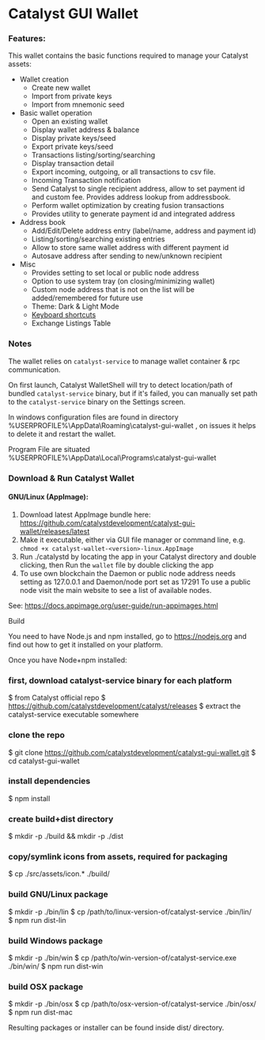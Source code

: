 # Catalyst GUI Wallet

### Features:
This wallet contains the basic functions required to manage your Catalyst assets:

* Wallet creation
  * Create new wallet
  * Import from private keys
  * Import from mnemonic seed
* Basic wallet operation
  * Open an existing  wallet
  * Display wallet address & balance
  * Display private keys/seed
  * Export private keys/seed
  * Transactions listing/sorting/searching
  * Display transaction detail
  * Export incoming, outgoing, or all transactions to csv file.
  * Incoming Transaction notification
  * Send Catalyst to single recipient address, allow to set payment id and custom fee. Provides address lookup from addressbook.
  * Perform wallet optimization by creating fusion transactions
  * Provides utility to generate payment id and integrated address
* Address book
  * Add/Edit/Delete address entry (label/name, address and payment id)
  * Listing/sorting/searching existing entries
  * Allow to store same wallet address with different payment id
  * Autosave address after sending to new/unknown recipient
* Misc
  * Provides setting to set local or public node address
  * Option to use system tray (on closing/minimizing wallet)
  * Custom node address that is not on the list will be added/remembered for future use
  * Theme: Dark & Light Mode
  * [Keyboard shortcuts](docs/shortcut.md)
  * Exchange Listings Table


### Notes

The wallet relies on `catalyst-service` to manage wallet container &amp; rpc communication.

On first launch, Catalyst WalletShell will try to detect location/path of bundled `catalyst-service` binary,
but if it's failed, you can manually set path to the `catalyst-service` binary on the Settings screen.

In windows configuration files are found in directory %USERPROFILE%\AppData\Roaming\catalyst-gui-wallet ,
on issues it helps to delete it and restart the wallet.

Program File are situated %USERPROFILE%\AppData\Local\Programs\catalyst-gui-wallet

### Download & Run Catalyst Wallet


#### GNU/Linux (AppImage):
1. Download latest AppImage bundle here: https://github.com/catalystdevelopment/catalyst-gui-wallet/releases/latest
2. Make it executable, either via GUI file manager or command line, e.g. `chmod +x catalyst-wallet-<version>-linux.AppImage`
3. Run ./catalystd by locating the app in your Catalyst directory and double clicking, then Run the `wallet` file by double clicking the app
4. To use own blockchain the Daemon or public node address needs setting as 127.0.0.1 and Daemon/node port set as 17291
   To use a public node visit the main website to see a list of available nodes.


See: https://docs.appimage.org/user-guide/run-appimages.html

Build

You need to have Node.js and npm installed, go to https://nodejs.org and find out how to get it installed on your platform.

Once you have Node+npm installed:

### first, download catalyst-service binary for each platform
$ from Catalyst official repo
$ https://github.com/catalystdevelopment/catalyst/releases
$ extract the catalyst-service executable somewhere

### clone the repo
$ git clone https://github.com/catalystdevelopment/catalyst-gui-wallet.git
$ cd catalyst-gui-wallet

### install dependencies
$ npm install

### create build+dist directory
$ mkdir -p ./build && mkdir -p ./dist

### copy/symlink icons from assets, required for packaging
$ cp ./src/assets/icon.* ./build/

### build GNU/Linux package
$ mkdir -p ./bin/lin
$ cp /path/to/linux-version-of/catalyst-service ./bin/lin/
$ npm run dist-lin

### build Windows package
$ mkdir -p ./bin/win
$ cp /path/to/win-version-of/catalyst-service.exe ./bin/win/
$ npm run dist-win

### build OSX package
$ mkdir -p ./bin/osx
$ cp /path/to/osx-version-of/catalyst-service ./bin/osx/
$ npm run dist-mac

Resulting packages or installer can be found inside dist/ directory.
